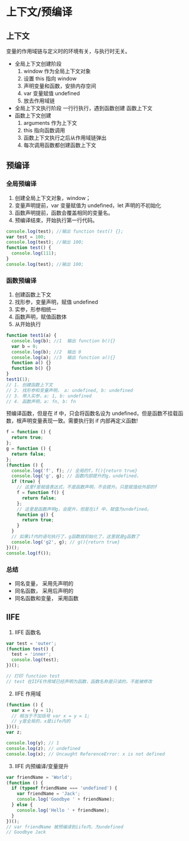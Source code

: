# 上下文/预编译

## 上下文

变量的作用域链与定义时的环境有关，与执行时无关。

- 全局上下文创建阶段
  1. window 作为全局上下文对象
  2. 设置 this 指向 window
  3. 声明变量和函数，安排内存空间
  4. var 变量赋值 undefined
  5. 放去作用域链
- 全局上下文执行阶段
  一行行执行，遇到函数创建 函数上下文
- 函数上下文创建
  1. arguments 作为上下文
  2. this 指向函数调用
  3. 函数上下文执行之后从作用域链弹出
  4. 每次调用函数都创建函数上下文

## 预编译

### 全局预编译

1. 创建全局上下文对象，window；
2. 变量声明提前，var 变量赋值为 undefined，let 声明的不初始化
3. 函数声明提前，函数会覆盖相同的变量名。
4. 预编译结束，开始执行第一行代码。

```js
console.log(test); //输出 function test() {};
var test = 100;
console.log(test); //输出 100;
function test() {
  console.log(111);
}
console.log(test); //输出 100;
```

### 函数预编译

1. 创建函数上下文
2. 找形参，变量声明，赋值 undefined
3. 实参，形参相统一
4. 函数声明，赋值函数体
5. 从开始执行

```js
function test1(a) {
  console.log(b); //1  输出 function b(){}
  var b = 0;
  console.log(b); //2  输出 0
  console.log(a); //3  输出 function a(){}
  function a() {}
  function b() {}
}
test1(1);
// 1. 创建函数上下文
// 2. 找形参和变量声明， a: undefined, b: undefined
// 3. 带入实参，a: 1, b: undefined
// 4. 函数声明，a: fn, b: fn
```

预编译函数，但是在 if 中，只会将函数名设为 undefined，但是函数不挂载函数，根声明变量表现一致。需要执行到 if 内部再定义函数!

```js
f = function () {
  return true;
};
g = function () {
  return false;
};
(function () {
  console.log('f', f); // 全局的f，f(){return true}
  console.log('g', g); // 函数内部提升的g，undefined，
  if (true) {
    // 这里f是赋值表达式，不是函数声明，不会提升。只是赋值给外部的f
    f = function f() {
      return false;
    };
    // 这里是函数声明g，会提升，但是在if 中，赋值为undefined。
    function g() {
      return true;
    }
  }
  // 如果if内的语句执行了，g函数就初始化了，这里就是g函数了
  console.log('g2', g); // g(){return true}
})();
console.log(f());
```

### 总结

- 同名变量， 采用先声明的
- 同名函数， 采用后声明的
- 同名函数和变量， 采用函数

## IIFE

1. IIFE 函数名

```js
var test = 'outer';
(function test() {
  test = 'inner';
  console.log(test);
})();

// 打印 function test
// test 在IIFE作用域已经声明为函数，函数名称是只读的，不能被修改
```

2. IIFE 作用域

```js
(function () {
  var x = (y = 1);
  // 相当于不加括号 var x = y = 1;
  // y是全局的，x是iife内的
})();
var z;

console.log(y); // 1
console.log(z); // undefined
console.log(x); // Uncaught ReferenceError: x is not defined
```

3. IIFE 内预编译/变量提升

```js
var friendName = 'World';
(function () {
  if (typeof friendName === 'undefined') {
    var friendName = 'Jack';
    console.log('Goodbye ' + friendName);
  } else {
    console.log('Hello ' + friendName);
  }
})();
// var friendName 被预编译到iife内，为undefined
// Goodbye Jack
```
